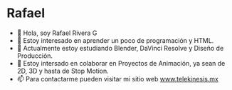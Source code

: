 # Rafael
- 👋 Hola, soy Rafael Rivera G
- 👀 Estoy interesado en aprender un poco de programación y HTML.
- 🌱 Actualmente estoy estudiando Blender, DaVinci Resolve y Diseño de Producción.
- 💞️ Estoy intersado en colaborar en Proyectos de Animación, ya sean de 2D, 3D y hasta de Stop Motion.
- 📫 Para contactarme pueden visitar mi sitio web www.telekinesis.mx
   

<!---
Rigara/Rigara is a ✨ special ✨ repository because its `README.md` (this file) appears on your GitHub profile.
You can click the Preview link to take a look at your changes.
--->
